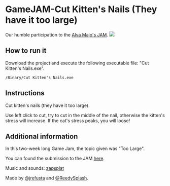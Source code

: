# GameJAM-Cut Kitten's Nails (They have it too large)

Our humble participation to the [Alva Majo's JAM](https://itch.io/jam/tu-juego-a-juicio-jam-2021).
![](https://github.com/jrefusta/OpenGL-Break-In-Videogame/blob/main/images/cat1.jpg)

## How to run it

Download the project and execute the following executable file: "Cut Kitten's Nails.exe".

```
/Binary/Cut Kitten's Nails.exe
```
## Instructions
Cut kitten's nails (they have it too large). 

Use left click to cut, try to cut in the middle of the nail, otherwise the kitten's stress will increase. If the cat's stress peaks, you will loose!

## Additional information

In this two-week long Game Jam, the topic given was "Too Large".

You can found the submission to the JAM [here](https://itch.io/jam/tu-juego-a-juicio-jam-2021/rate/1182508).

Music and sounds: [zapsplat](https://www.zapsplat.com)

Made by [@jrefusta](https://github.com/jrefusta) and [@ReedySplash](https://github.com/ReedySplash).
